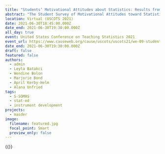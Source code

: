 ```yaml
---
title: "Students’ Motivational Attitudes about Statistics: Results from the S-SOMAS Pilot"
abstract: "The Student Survey of Motivational Attitudes toward Statistics (S-SOMAS) is a new instrument being developed to provide teachers and researchers a reliable tool for understanding students’ attitudes grounded in contemporary measurement science. Based on the established Expectancy Value Theory, a psychological theory of motivation, the S-SOMAS aims to provide a broad view of students’ attitudes and related constructs. A full pilot version of the S-SOMAS is now available, and pilot testing is in its second round. This poster will report results from the S-SOMAS pilot administrations, including summaries of student attitudes and analyses that provide evidence about the internal structure of the instrument. Additionally, the challenges faced when measuring certain constructs will be discussed as well as next steps, future directions, and opportunities to participate in future survey administrations."
location: Virtual (USCOTS 2021)
date: 2021-06-30T18:45:00.000Z
date_end: 2021-06-30T19:30:00.000Z
all_day: true
event: United States Conference on Teaching Statistics 2021
event_url: https://www.causeweb.org/cause/uscots/uscots21/we-09-students%E2%80%99-motivational-attitudes-about-statistics-results-s-somas-pilot
date_end: 2021-06-30T19:30:00.000Z
draft: false
featured: false
authors:
  - admin
  - Leyla Batakci
  - Wendine Bolon
  - Marjorie Bond
  - April Kerby-Helm
  - Alana Unfried
tags:
  - S-SOMAS
  - stat-ed
  - instrument development
projects:
  - masder
image:
  filename: featured.jpg
  focal_point: Smart
  preview_only: false
---
```

{{<youtube QJ37Hi3euto>}}
